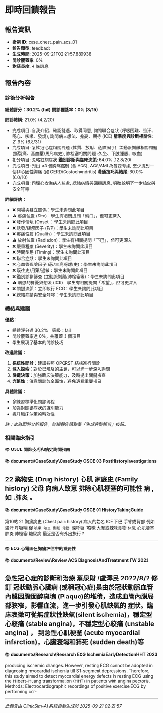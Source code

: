 # 即時回饋報告

## 報告資訊
- **案例 ID**: case_chest_pain_acs_01
- **報告類型**: feedback
- **生成時間**: 2025-09-21T02:21:57.889938
- **問診覆蓋率**: 0%
- **對話長度**: 4 條訊息

## 報告內容

### 診後分析報告

**總體評分：30.2% (fail)**
**問診覆蓋率：0% (3/15)**

**問診結構**: 21.0% (4.2/20)
  - 完成項目: 自我介紹、確認舒適、取得同意, 詢問聯合症狀 (呼吸困難、盜汗、噁心、咳嗽、發燒), 詢問病人想法、擔憂、期待 (ICE)
**精準度與診斷相關性**: 21.9% (6.8/31)
  - 完成項目: 急性冠心症相關問題 (性質、放射、危險因子), 主動脈剝離相關問題 (撕裂痛、高血壓/馬凡病史), 肺栓塞相關問題 (久坐、下肢腫脹、咳血)
  - 扣分項目: 忽略紅旗症狀
**鑑別診斷與臨床決策**: 64.0% (12.8/20)
  - 完成項目: 列出 ≥3 個胸痛鑑別 (含 ACS), ACS/AMI 為首要考慮, 至少提到一個非心因性胸痛 (如 GERD/Costochondritis)
**溝通技巧與結尾**: 60.0% (6.0/10)
  - 完成項目: 同理心安撫病人焦慮, 總結病情與回顧訊息, 明確說明下一步檢查與安全叮嚀

**詳細評估：**
- ❌ 開場與建立關係：學生未詢問此項目
- ⚠️ 疼痛位置 (Site)：學生有相關提問「胸口」，但可更深入
- ❌ 發作情境 (Onset)：學生未詢問此項目
- ❌ 誘發/緩解因子 (P/P)：學生未詢問此項目
- ❌ 疼痛性質 (Quality)：學生未詢問此項目
- ⚠️ 放射位置 (Radiation)：學生有相關提問「下巴」，但可更深入
- ❌ 嚴重程度 (Severity)：學生未詢問此項目
- ❌ 時間型態 (Timing)：學生未詢問此項目
- ❌ 聯合症狀：學生未詢問此項目
- ❌ 心血管風險因子 (菸/三高/家族史)：學生未詢問此項目
- ❌ 既往史/用藥/過敏：學生未詢問此項目
- ❌ 鑑別診斷篩查 (主動脈剝離/肺栓塞等)：學生未詢問此項目
- ⚠️ 病患的擔憂與想法 (ICE)：學生有相關提問「希望」，但可更深入
- ❌ 關鍵決策：立即執行 ECG：學生未詢問此項目
- ❌ 總結病情與安全叮嚀：學生未詢問此項目

### 總結與建議

**優點：**
- 總體評分達 30.2%，等級：fail
- 問診覆蓋率達 0%，共覆蓋 3 個項目
- 學生展現了基本的問診技巧

**改進建議：**
1. **系統性問診**：建議按照 OPQRST 結構進行問診
2. **深入探索**：對於已觸及的主題，可以進一步深入詢問
3. **關鍵決策**：加強臨床決策能力，及時提出關鍵檢查
4. **完整性**：注意問診的全面性，避免遺漏重要項目

**具體建議：**
- 多練習標準化問診流程
- 加強對關鍵症狀的識別能力
- 提升臨床決策的時效性

*註：此為即時分析報告，詳細報告請點擊「生成完整報告」按鈕。*

### 相關臨床指引
📚 **OSCE 問診技巧和病史詢問指南**

📚 **documents\CaseStudy\CaseStudy OSCE 03 PostHistoryInvestigations**

22 檠物史 (Drug history) 心肌 家庭史 (Family history) 父母 向病人致意 排除心肌梗塞的可能性 病 ,如 :肺炎 。
---
📚 **documents\CaseStudy\CaseStudy OSCE 01 HistoryTakingGuide**

第10站 21 胸痛病史 (Chest pain history) 病人的姓名 ICE 下巴 手臂或背部 例如 盗汗 呼吸喘 促 `咳嗽 咳血 例如 活勤 `深呼吸 `咳嗽 大餐或辣味食物 休息 心肌梗塞 肺炎 肺柽塞 糖尿病 最近是否有外出旅行 ?

---

📚 **ECG 心電圖在胸痛評估中的重要性**

📚 **documents\Review\Review ACS DiagnosisAndTreatment TW 2022**

急性冠心症的診斷和治療 蔡泉財 /盧澤民 2022/8/2 修訂 冠狀動脈心臟病 (或稱冠心症)是由於冠狀動脈血管內膜因膽固醇斑塊 (Plaque)的堆積，造成血管內膜局部狹窄，影響血流，進一步引發心肌缺氧的 症狀。臨床表徵可從無症狀性缺氧(silent ischemia)，穩定型心絞痛 (stable angina)，不穩定型心絞痛 (unstable angina) ， 到急性心肌梗塞 (acute myocardial infarction)，心臟衰竭和猝死 (sudden death)等
---
📚 **documents\Research\Research ECG IschemiaEarlyDetectionHHT 2023**

producing ischemic changes. However, resting ECG cannot be adopted in diagnosing myocardial ischemia till ST-segment depressions. Therefore, this study aimed to detect myocardial energy defects in resting ECG using the Hilbert–Huang transformation (HHT) in patients with angina pectoris. Methods: Electrocardiographic recordings of positive exercise ECG by performing cor‑

---
*此報告由 ClinicSim-AI 系統自動生成於 2025-09-21 02:21:57*
